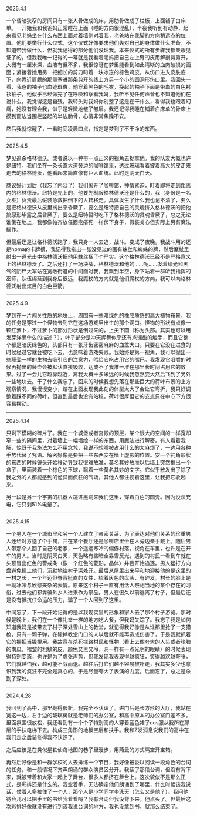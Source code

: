 2025.4.1

一个昏暗狭窄的房间只有一张人骨做成的床，用肋骨做成了栏板，上面铺了白床单。一开始我和我爸妈正常睡在上面（睡的方向很混乱），半夜我听到有动静，起来看见老妈坐在什么东西上面对着墙侧对着我，老爸站在我脚的方向稍远点的位置。他们要举行什么仪式，这个仪式好像要求他们先对自己的身体做什么准备，不知道带我做什么，但就我记得的部分他们没理我。本来仪式的所有步骤我都亲眼见证了的，但我我唯一记得的一幕就是我看着老妈把自己左上臂的皮用解剖剪剪开，大概有一厘米深，血液有但不多，我很惊讶在梦里能看到如此清晰的血肉破损的画面；紧接着她用另一把细长的剪刀叼着一块冰冻的棕色鸡皮，从伤口进入皮肤底下，向靠近肩膀的那侧塞进那条剪开的线上方另一个小的圆洞形伤口里。我回头一看，我爸的袖子也血迹斑斑，他穿着黑色的毛衣，挽起的袖子下面是带血的白色衬衫袖子，他似乎已经做完了在呼唤和察看我妈，我听不见任何声音也不知道他们在说什么。我觉得这是自残。我转头对我妈你别整了这是在干什么，看得我也跟着幻痛，她没有理会我，似乎是轻微地皱了皱眉。我还记得我睡在铺着白床单的骨床上摸到窗边当围栏竖起的半边肋骨，心情非常焦躁不安。

然后我就惊醒了，一看时间凌晨四点，指定是梦到了不干净的东西。

***
2025.4.5

梦见追杀格林德沃。或者说以一种带一点正义的视角去捉拿他。我的队友大概也许是纽特。我们坐在一条长直大道旁边的咖啡馆里，透过玻璃看着披着高大的皮走来走去的格林德沃，他看起来简直像有巨人血统。此时是阴天白天。

商议好计划后（我忘了内容了）我们离开了咖啡馆，神情紧迫，盯着即将走到距离内的格林德沃。纽特是先上的，他要先制服格林德沃还是什么的，我（身份是一名女巫）负责最后假装急救把倒下的人转移走。具体发生了什么我也记不清了，要么是把格林德沃从皮里掏出来昏厥了，要么是纽特把自己的灵魂挤入格林德沃的把他搞原形毕露之后昏厥了，要么是纽特暂时吃下了格林德沃的灵魂昏厥了，总之无论谁倒在地上，我都像帕齐放任面疙瘩死一样伏下身子，假装关心但实际上另有魔法操作。

但最后还是让格林德沃跑了，我只身一人去追，战斗。变成了夜晚。我战斗用的还是hpma的卡牌槽，我记得我拖出一张没见过的画有蛛丝和蜘蛛的牌，然后魔杖里射出一道光击中格林德沃把他用蛛丝捆了个严实。这个格林德沃已经不是严格意义上的格林德沃了。之后还打了一场决战，格林德沃和他的……呃……发着绿光和黑气的阴尸大军站在宽敞街道的中间面对我，我飘到半空，身下站着一群听我指挥的巫师，队伍绵延到我身后很远，我魔杖的方向就是他们魔杖的方向，我可以向格林德沃射出炫目的白色巨箭。

***
2025.4.9

梦到在一片闯关性质的地块上，周围有一些暗绿色的橡胶质感的高大植物布景，我的任务是穿过一个怪物去到它在这场游戏里出生的那个洞口。怪物的形状有点像一颗红萝卜，不过萝卜的部分形状是倒过来的，上尖下圆（称为头部。其实也可以用发芽洋葱什么的描述？），叶子部分是冲天挥舞似乎还有点锯齿的触手，而且它整个都是暗灰绿色的，头部只有一张牙齿密密麻麻的血盆大口。只要在它没在进食的时候经过它就会被吃下去，也意味着游戏失败。我始终是第一视角，我可以抛出一些藤壶一样的生物去吸引它的注意力，喂给它吃占用它的嘴巴。我发现它咀嚼的时候再抛出的藤壶会被默认直接吸收，达成不了我堆一堆在那里长时间占用它的效果。过了一会儿它越靠越近，离我大概十多米远的时候我忽然变大然后飞到了另外一些地块去。干了什么我忘了。回来的时候我想先落在那些巨大的荷叶布景的上方观察情况，我慢慢变小，踏在上面发现我此刻的体型太大了会让它弯折，我只好调整着踩不同的荷叶，但直到最后也没有站稳，荷叶很厚但它的支点只在中心下方很容易摆动。

***
2025.4.14

只剩下模糊的碎片了。我在一个城堡或者宫殿的顶层，某个很大的空间的一样宽却窄一些的隔间里，对着墙上一幅墙绘一样的东西，用魔法进行解密。有人看着我解，惊讶于我施法怎么不用念咒，我说不想嘴被占用什么的太麻烦了，一边用各种手势代替了咒语。解密好像是要把一些东西安在墙上虚影的位置。安一个钝角形状的东西的时候镜头开始移动导致我很难放准，莫名其妙放准以后墙上突然推出一个盒子，里面装着一个棕色的玉球，飘着一些莫名其妙的文字。它似乎散发出了除了我之外的人都能感到的诡异而疯狂的气场，其他人都注视着这里，让我把它收起来。

另一段是另一个宇宙的机器人跳进黑洞来我们这里，穿着白色的圆壳。因为没法充电，它只剩51%电量了。

***
2025.4.15

一个男人在一个城市里和另一个人建立了亲密关系，为了表达对他们关系的珍重男人还给对方送了个手镯，并在某个餐厅还是咖啡店里坐在人旁边亲手戴上。随后男人带那个人回了自己的老家，一个遥远寒冷的偏僻村落。视角在车里，也许是在开车的男人。当时是阴天白天，天色略有些暗全靠雪反光，遇到的村民一看到车就在头顶冒出红色的警戒条（像一个红色的菱形，晶体）并且开始追逐。男人猛打方向盘避免撞上他们，沉默地往村子深处开。最后从屋里出来平和地迎接他的是这里的一村之长，一个年迈但脊背挺直的女性，梳着灰色的盘头，有碎发。村长的脸上是一副冰冷与欣慰夹杂的表情。原来这个村子一直有用活人祭祀当地的某个存在的习俗，过去他们都靠骗外乡人进来作为祭品。男人在很久以前逃离了村子，但最后还是没有抵抗住命运的压力，骗了一个人回到了这里。

中间忘了，下一段开始记得的是以我现实里的形象和家人去了那个村子游览。那时候是晚上，我们在一个像礼堂一样的地方吃大餐，但我妈失踪了。我忘了我是如何知道我妈是被带去了村子深处雪山上的教堂，就记得我好像是从谁那里抢了一支猎枪，只有一颗子弹，在毙掉教堂门口的人以后就不能再造成伤害了，于是我就抓着它的握把当撬棍用。我故意在杀死拦路村民和怪物（看上去像夸大的人头或者张脸的南瓜，褶皱的粗糙的皮，颜色又黑又冷，洞一样有一点光明的眼睛）的时候表现得特别变态，也许是为了虚张声势，但我发现我表现得越疯狂，笑得越欢越夸张，它们就越怕我，越可能不战而退。越往后打它们越不容易被吓走，我其实多少也意识到我的疯狂不完全是真心的，于是尽量夸大了表演的力度。后面忘了，总之是杀到了深处。

***
2024.4.28

我回到了高中，那里翻得很新，我完全不认识了。进门后是长方形的大厅，我站在宽这一边，右手边的玻璃房就是老师们的办公室，和高中原本的办公室门差不多。里面氛围很放松，我还看到有一个个子特别高的人穿着蓝色裙子cos服从我所在那层的手扶电梯下去。构成三角形的地板空层和扶手。我和Z发消息说我们的高中在我们走之后装修得我不认识了。

之后应该是在类似星铁仙舟地图的巷子里漫步，用燕云的方式隔空开宝箱。

再然后好像是和一群学校的人去排练一个节目，我好像被委以阅读一段角色的台词的任务，和一般情况下齐声朗诵的群众演员区分开。我读了那段台词，但没有背下来，就被带着和大家一起上了舞台，很多人都挤在舞台上。这次貌似不是那么正式，是彩排还是什么的。我空着手，无法确定他们朗诵到了哪里，什么时候该我说话，仗着人多拉住了一个人，那个人是小学同学李泳天（怎么又是他？）。我问他待会儿可以把手里的书给我看看吗？我有台词但我没背下来。他点头了。但最后这次彩排好像就没有进行到该我说台词的地方，我也没拿到书，就那么结束了。